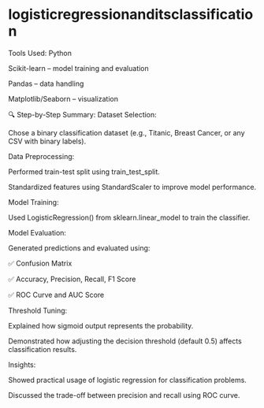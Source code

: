 # logisticregressionanditsclassification
 Tools Used:
Python

Scikit-learn – model training and evaluation

Pandas – data handling

Matplotlib/Seaborn – visualization

🔍 Step-by-Step Summary:
Dataset Selection:

Chose a binary classification dataset (e.g., Titanic, Breast Cancer, or any CSV with binary labels).

Data Preprocessing:

Performed train-test split using train_test_split.

Standardized features using StandardScaler to improve model performance.

Model Training:

Used LogisticRegression() from sklearn.linear_model to train the classifier.

Model Evaluation:

Generated predictions and evaluated using:

✅ Confusion Matrix

✅ Accuracy, Precision, Recall, F1 Score

✅ ROC Curve and AUC Score

Threshold Tuning:

Explained how sigmoid output represents the probability.

Demonstrated how adjusting the decision threshold (default 0.5) affects classification results.

Insights:

Showed practical usage of logistic regression for classification problems.

Discussed the trade-off between precision and recall using ROC curve.
